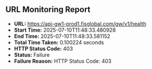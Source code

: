 ## URL Monitoring Report

- **URL:** https://api-gw1-prod1.fisglobal.com/gw/v1/health
- **Start Time:** 2025-07-10T11:48:33.480928
- **End Time:** 2025-07-10T11:48:33.581152
- **Total Time Taken:** 0.100224 seconds
- **HTTP Status Code:** 403
- **Status:** Failure
- **Failure Reason:** HTTP Status Code: 403
